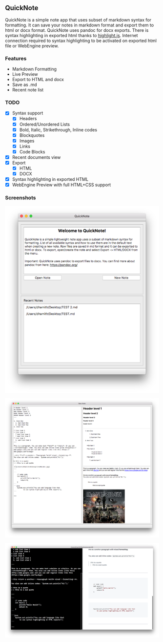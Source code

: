 ## QuickNote


QuickNote is a simple note app that uses subset of markdown syntax for formatting. It can save your notes in markdown format and export them to html or docx format. QuickNote uses pandoc for docx exports. There is syntax highlighting in exported html thanks to [highlight.js](https://highlightjs.org). Internet connection required to syntax highlighting to be activated on exported html file or WebEngine preview.

### Features
- Markdown Formatting
- Live Preview
- Export to HTML and docx
- Save as .md
- Recent note list

### TODO

- [x] Syntax support
  - [x] Headers
  - [x] Ordered/Unordered Lists
  - [x] Bold, Italic, Strikethrough, Inline codes
  - [x] Blockquotes
  - [x] Images
  - [x] Links
  - [x] Code Blocks 
- [x] Recent documents view
- [x] Export
  - [x] HTML
  - [x] DOCX
- [x] Syntax highlighting in exported HTML
- [x] WebEngine Preview with full HTML+CSS support

### Screenshots


![](screenshots/MainWindow.png)

![](screenshots/NewNoteWindow.png)

![](screenshots/WebEnginePreview.png)
